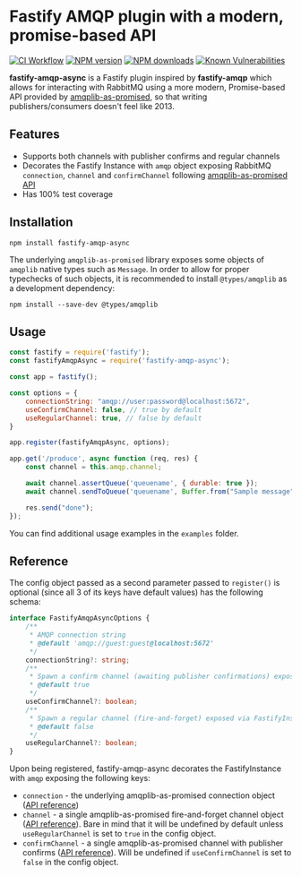 # Fastify AMQP plugin with a modern, promise-based API

[![CI Workflow](https://github.com/kffl/fastify-amqp-async/actions/workflows/ci.yml/badge.svg)](https://github.com/kffl/fastify-amqp-async/actions/workflows/ci.yml)
[![NPM version](https://img.shields.io/npm/v/fastify-amqp-async.svg?style=flat)](https://www.npmjs.com/package/fastify-amqp-async)
[![NPM downloads](https://img.shields.io/npm/dm/fastify-amqp-async.svg?style=flat)](https://www.npmjs.com/package/fastify-amqp-async)
[![Known Vulnerabilities](https://snyk.io/test/github/kffl/fastify-amqp-async/badge.svg)](https://snyk.io/test/github/kffl/fastify-amqp-async)

**fastify-amqp-async** is a Fastify plugin inspired by **fastify-amqp** which allows for interacting with RabbitMQ using a more modern, Promise-based API provided by [amqplib-as-promised](https://github.com/twawszczak/amqplib-as-promised), so that writing publishers/consumers doesn't feel like 2013.

## Features

- Supports both channels with publisher confirms and regular channels
- Decorates the Fastify Instance with `amqp` object exposing RabbitMQ `connection`, `channel` and `confirmChannel` following [amqplib-as-promised API](https://github.com/twawszczak/amqplib-as-promised#api)
- Has 100% test coverage 

## Installation

```
npm install fastify-amqp-async
```

The underlying `amqplib-as-promised` library exposes some objects of `amqplib` native types such as `Message`. In order to allow for proper typechecks of such objects, it is recommended to install `@types/amqplib` as a development dependency:

```
npm install --save-dev @types/amqplib
```

## Usage

```javascript
const fastify = require('fastify');
const fastifyAmqpAsync = require('fastify-amqp-async');

const app = fastify();

const options = {
    connectionString: "amqp://user:password@localhost:5672",
    useConfirmChannel: false, // true by default
    useRegularChannel: true, // false by default
}

app.register(fastifyAmqpAsync, options);

app.get('/produce', async function (req, res) {
    const channel = this.amqp.channel;

    await channel.assertQueue('queuename', { durable: true });
    await channel.sendToQueue('queuename', Buffer.from("Sample message"));

    res.send("done");
});
```

You can find additional usage examples in the `examples` folder.

## Reference

The config object passed as a second parameter passed to `register()` is optional (since all 3 of its keys have default values) has the following schema:

```typescript
interface FastifyAmqpAsyncOptions {
    /**
     * AMQP connection string
     * @default 'amqp://guest:guest@localhost:5672'
     */
    connectionString?: string;
    /**
     * Spawn a confirm channel (awaiting publisher confirmations) exposed via FastifyInstance.amqp.confirmChannel
     * @default true
     */
    useConfirmChannel?: boolean;
    /**
     * Spawn a regular channel (fire-and-forget) exposed via FastifyInstance.amqp.channel
     * @default false
     */
    useRegularChannel?: boolean;
}
```

Upon being registered, fastify-amqp-async decorates the FastifyInstance with `amqp` exposing the following keys:

- `connection` - the underlying amqplib-as-promised connection object ([API reference](https://github.com/twawszczak/amqplib-as-promised#connection))
- `channel` - a single amqplib-as-promised fire-and-forget channel object ([API reference](https://github.com/twawszczak/amqplib-as-promised#channel)). Bare in mind that it will be undefined by default unless `useRegularChannel` is set to `true` in the config object.
- `confirmChannel` - a single amqplib-as-promised channel with publisher confirms ([API reference](https://github.com/twawszczak/amqplib-as-promised#confirm-channel)). Will be undefined if `useConfirmChannel` is set to `false` in the config object.
